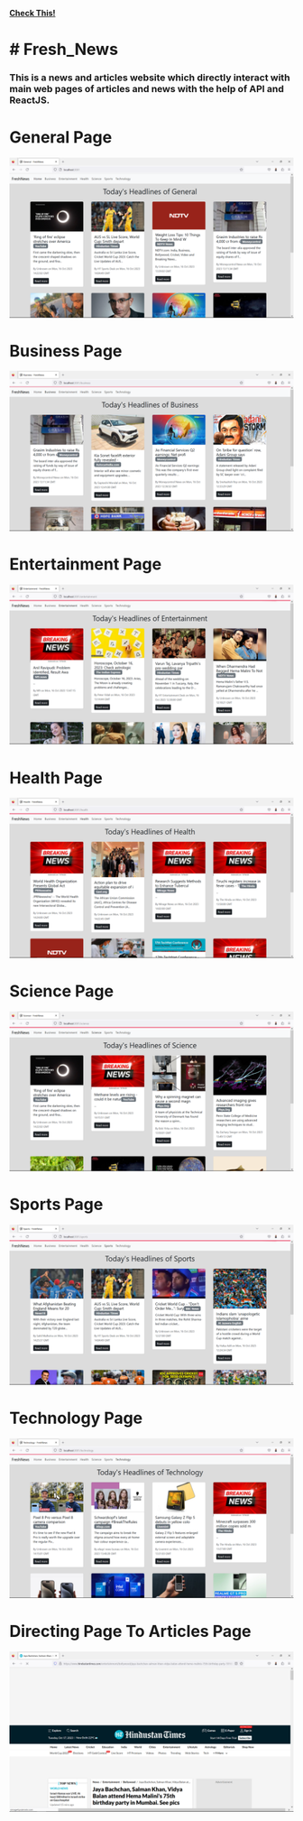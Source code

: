 <Strong> <a href="https://decoder2201.github.io/Fresh_News/">Check This!</a> 

<h1># Fresh_News </h1>
<h3>This is a news and articles website which directly interact with main web pages of articles and news with the help of API and ReactJS. </h3>

<h1>General Page</h1>
<img src="https://github.com/decoder2201/Fresh_News/blob/master/ScreenShots/Screenshot%20(35).png?raw=true">

<h1>Business Page</h1>
<img src="https://github.com/decoder2201/Fresh_News/blob/master/ScreenShots/Screenshot%20(36).png?raw=true">

<h1>Entertainment Page</h1>
<img src="https://github.com/decoder2201/Fresh_News/blob/master/ScreenShots/Screenshot%20(37).png?raw=true">

<h1>Health Page</h1>
<img src="https://github.com/decoder2201/Fresh_News/blob/master/ScreenShots/Screenshot%20(38).png?raw=true">

<h1>Science Page</h1>
<img src="https://github.com/decoder2201/Fresh_News/blob/master/ScreenShots/Screenshot%20(39).png?raw=true">

<h1>Sports Page</h1>
<img src="https://github.com/decoder2201/Fresh_News/blob/master/ScreenShots/Screenshot%20(40).png?raw=true">

<h1>Technology Page</h1>
<img src="https://github.com/decoder2201/Fresh_News/blob/master/ScreenShots/Screenshot%20(41).png?raw=true">

<h1>Directing Page To Articles Page</h1>
<img src="https://github.com/decoder2201/Fresh_News/blob/master/ScreenShots/Screenshot%20(42).png?raw=true">
